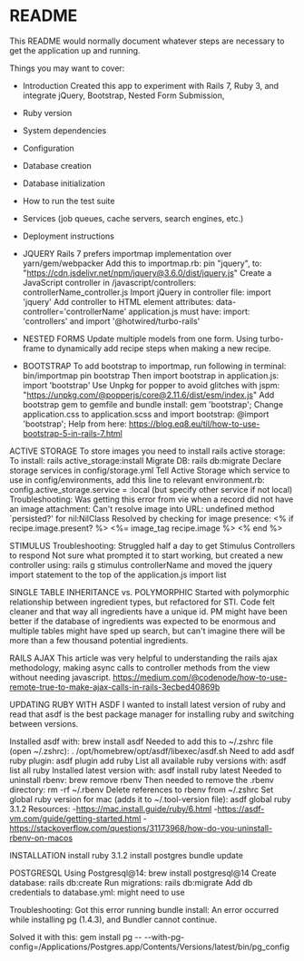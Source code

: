 # README

This README would normally document whatever steps are necessary to get the
application up and running.

Things you may want to cover:

* Introduction
Created this app to experiment with Rails 7, Ruby 3, and integrate jQuery, Bootstrap,
Nested Form Submission, 

* Ruby version

* System dependencies

* Configuration

* Database creation

* Database initialization

* How to run the test suite

* Services (job queues, cache servers, search engines, etc.)

* Deployment instructions

* JQUERY
Rails 7 prefers importmap implementation over yarn/gem/webpacker
Add this to importmap.rb: pin "jquery", to: "https://cdn.jsdelivr.net/npm/jquery@3.6.0/dist/jquery.js"
Create a JavaScript controller in /javascript/controllers: controllerName_controller.js
Import jQuery in controller file: import 'jquery'
Add controller to HTML element attributes: data-controller='controllerName'
application.js must have: import: 'controllers' and import '@hotwired/turbo-rails'

* NESTED FORMS
Update multiple models from one form. 
Using turbo-frame to dynamically add recipe steps when making a new recipe.

* BOOTSTRAP
To add bootstrap to importmap, run following in terminal: bin/importmap pin bootstrap
Then import bootstrap in application.js: import 'bootstrap'
Use Unpkg for popper to avoid glitches with jspm: "https://unpkg.com/@popperjs/core@2.11.6/dist/esm/index.js"
Add bootstrap gem to gemfile and bundle install: gem 'bootstrap';
Change application.css to application.scss and import bootstrap: @import 'bootstrap';
Help from here: https://blog.eq8.eu/til/how-to-use-bootstrap-5-in-rails-7.html

ACTIVE STORAGE
To store images you need to install rails active storage:
To install: rails active_storage:install
Migrate DB: rails db:migrate
Declare storage services in config/storage.yml
Tell Active Storage which service to use in config/environments, add this line to relevant environment.rb: config.active_storage.service = :local (but specify other service if not local)
Troubleshooting: 
Was getting this error from vie when a record did not have an image attachment: Can't resolve image into URL: undefined method `persisted?' for nil:NilClass
Resolved by checking for image presence:
    <% if recipe.image.present? %>
      <%= image_tag recipe.image %>
    <% end %>


STIMULUS
Troubleshooting: Struggled half a day to get Stimulus Controllers to respond
Not sure what prompted it to start working, but created a new controller using:
rails g stimulus controllerName
and moved the jquery import statement to the top of the application.js import list

SINGLE TABLE INHERITANCE vs. POLYMORPHIC
Started with polymorphic relationship between ingredient types, but refactored
for STI. Code felt cleaner and that way all ingredients have a unique id. PM might
have been better if the database of ingredients was expected to be enormous and
multiple tables might have sped up search, but can't imagine there will be more 
than a few thousand potential ingredients.

RAILS AJAX 
This article was very helpful to understanding the rails ajax methodology, 
making async calls to controller methods from the view without needing javascript.
https://medium.com/@codenode/how-to-use-remote-true-to-make-ajax-calls-in-rails-3ecbed40869b

UPDATING RUBY WITH ASDF
I wanted to install latest version of ruby and read that asdf is the best package manager
for installing ruby and switching between versions. 

Installed asdf with: brew install asdf
Needed to add this to ~/.zshrc file (open ~/.zshrc): . /opt/homebrew/opt/asdf/libexec/asdf.sh
Need to add asdf ruby plugin: asdf plugin add ruby
List all available ruby versions with: asdf list all ruby
Installed latest version with: asdf install ruby latest
Needed to uninstall rbenv: brew remove rbenv
Then needed to remove the .rbenv directory: rm -rf ~/.rbenv
Delete references to rbenv from ~/.zshrc
Set global ruby version for mac (adds it to ~/.tool-version file): asdf global ruby 3.1.2
Resources:
-https://mac.install.guide/ruby/6.html
-https://asdf-vm.com/guide/getting-started.html
-https://stackoverflow.com/questions/31173968/how-do-you-uninstall-rbenv-on-macos

INSTALLATION
install ruby 3.1.2
install postgres
bundle update

POSTGRESQL
Using Postgresql@14: brew install postgresql@14
Create database: rails db:create
Run migrations: rails db:migrate
Add db credentials to database.yml: might need to use 

Troubleshooting:
Got this error running bundle install: An error occurred while installing pg (1.4.3), and Bundler cannot continue.

Solved it with this: gem install pg -- --with-pg-config=/Applications/Postgres.app/Contents/Versions/latest/bin/pg_config


